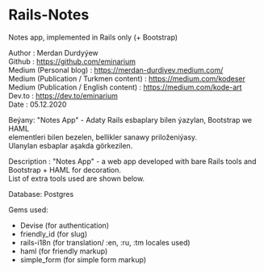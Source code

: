 # Rails-Notes
Notes app, implemented in Rails only (+ Bootstrap)

Author : Merdan Durdyýew  
Github : https://github.com/eminarium  
Medium (Personal blog) : https://merdan-durdiyev.medium.com/   
Medium (Publication / Turkmen content) : https://medium.com/kodeser  
Medium (Publication / English content) : https://medium.com/kode-art  
Dev.to : https://dev.to/eminarium  
Date : 05.12.2020  
  
Beýany: "Notes App" - Adaty Rails esbaplary bilen ýazylan, Bootstrap we HAML    
elementleri bilen bezelen, bellikler sanawy priloženiýasy.    
Ulanylan esbaplar aşakda görkezilen.  
  
Description : "Notes App" - a web app developed with bare Rails tools and  
Bootstrap + HAML for decoration.  
List of extra tools used are shown below.  
  
    
Database: Postgres  

Gems used:  
- Devise (for authentication)  
- friendly_id (for slug)  
- rails-i18n (for translation/ :en, :ru, :tm locales used)  
- haml (for friendly markup)  
- simple_form (for simple form markup)  


